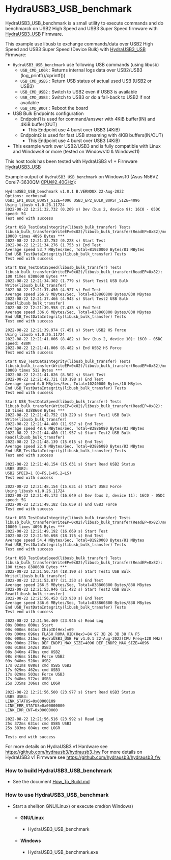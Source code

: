 HydraUSB3_USB_benchmark
=======

HydraUSB3_USB_benchmark is a small utility to execute commands and do benchmarck on USB2 High Speed and USB3 Super Speed firmware with [HydraUSB3_USB](https://github.com/hydrausb3/hydrausb3_fw/tree/main/HydraUSB3_USB) Firmware.

This example use libusb to exchange commands/data over USB2 High Speed and USB3 Super Speed (Device Bulk) with [HydraUSB3_USB](https://github.com/hydrausb3/hydrausb3_fw/tree/main/HydraUSB3_USB) Firmware:
* `HydraUSB3_USB_benchmark` use following USB commands (using libusb)
  * `USB_CMD_LOGR` : Returns internal logs data over USB2/USB3 (log_printf()/cprintf())
  * `USB_CMD_USBS` : Return USB status of actual used USB (USB2 or USB3)
  * `USB_CMD_USB2` : Switch to USB2 even if USB3 is available
  * `USB_CMD_USB3` : Switch to USB3 or do a fall-back to USB2 if not available
  * `USB_CMD_BOOT` : Reboot the board
* USB Bulk Endpoints configuration
  * Endpoint1 is used for command/answer with 4KiB buffer(IN) and  4KiB buffer(OUT)
    * This Endpoint use 4 burst over USB3 (4KiB)
  * Endpoint2 is used for fast USB streaming with 4KiB buffers(IN/OUT)
    * This Endpoint use 4 burst over USB3 (4KiB)
* This example work over USB2/USB3 and is fully compatible with Linux and Windows8 or more (tested on Windows10 & Windows11)

This host tools has been tested with HydraUSB3 v1 + Firmware [HydraUSB3_USB](https://github.com/hydrausb3/hydrausb3_fw/tree/main/HydraUSB3_USB)

Example output of `HydraUSB3_USB_benchmark` on Windows10 (Asus N56VZ Corei7-3630QM CPU@2.40GHz):
```
HydraUSB3_USB_benchmark v1.0.1 B.VERNOUX 22-Aug-2022
Options: verbose=0
USB3_EP1_BULK_BURST_SIZE=4096 USB3_EP2_BULK_BURST_SIZE=4096
Using libusb v1.0.26.11724
2022-08-22 12:21:32.732 (0.209 s) Dev (bus 2, device 9): 16C0 - 05DC speed: 5G
Test end with success

Start USB_TestDataIntegrity(libusb_bulk_transfer) Tests
libusb_bulk_transfer(WriteEP=0x02)/libusb_bulk_transfer(ReadEP=0x82)/memcmp: 10000 times 4096 Bytes ***
2022-08-22 12:21:32.752 (0.228 s) Start Test
2022-08-22 12:21:34.276 (1.753 s) End Test
Average speed 53.7 MBytes/Sec, Total=81920000 Bytes/81 MBytes
End USB_TestDataIntegrity(libusb_bulk_transfer) Tests
Test end with success

Start USB_TestDataSpeed(libusb_bulk_transfer) Tests
libusb_bulk_transfer(WriteEP=0x02)/libusb_bulk_transfer(ReadEP=0x82): 100 times 8388608 Bytes ***
2022-08-22 12:21:34.302 (1.779 s) Start Test1 USB Bulk Write(libusb_bulk_transfer)
2022-08-22 12:21:37.450 (4.927 s) End Test
Average speed 266.9 MBytes/Sec, Total=838860800 Bytes/838 MBytes
2022-08-22 12:21:37.466 (4.943 s) Start Test2 USB Bulk Read(libusb_bulk_transfer)
2022-08-22 12:21:39.958 (7.435 s) End Test
Average speed 336.6 MBytes/Sec, Total=838860800 Bytes/838 MBytes
End USB_TestDataIntegrity(libusb_bulk_transfer) Tests
Test end with success

2022-08-22 12:21:39.974 (7.451 s) Start USB2 HS Force
Using libusb v1.0.26.11724
2022-08-22 12:21:41.006 (8.482 s) Dev (bus 2, device 10): 16C0 - 05DC speed: 480M
2022-08-22 12:21:41.006 (8.482 s) End USB2 HS Force
Test end with success

Start USB_TestDataIntegrity(libusb_bulk_transfer) Tests
libusb_bulk_transfer(WriteEP=0x02)/libusb_bulk_transfer(ReadEP=0x82)/memcmp: 10000 times 512 Bytes ***
2022-08-22 12:21:41.026 (8.502 s) Start Test
2022-08-22 12:21:42.721 (10.198 s) End Test
Average speed 6.0 MBytes/Sec, Total=10240000 Bytes/10 MBytes
End USB_TestDataIntegrity(libusb_bulk_transfer) Tests
Test end with success

Start USB_TestDataSpeed(libusb_bulk_transfer) Tests
libusb_bulk_transfer(WriteEP=0x02)/libusb_bulk_transfer(ReadEP=0x82): 10 times 8388608 Bytes ***
2022-08-22 12:21:42.752 (10.229 s) Start Test1 USB Bulk Write(libusb_bulk_transfer)
2022-08-22 12:21:44.480 (11.957 s) End Test
Average speed 48.6 MBytes/Sec, Total=83886080 Bytes/83 MBytes
2022-08-22 12:21:44.480 (11.957 s) Start Test2 USB Bulk Read(libusb_bulk_transfer)
2022-08-22 12:21:48.139 (15.615 s) End Test
Average speed 22.9 MBytes/Sec, Total=83886080 Bytes/83 MBytes
End USB_TestDataIntegrity(libusb_bulk_transfer) Tests
Test end with success

2022-08-22 12:21:48.154 (15.631 s) Start Read USB2 Status
USBS USB2:
USB2 SPEED=1 (0=FS,1=HS,2=LS)
Test end with success

2022-08-22 12:21:48.154 (15.631 s) Start USB3 Force
Using libusb v1.0.26.11724
2022-08-22 12:21:49.173 (16.649 s) Dev (bus 2, device 11): 16C0 - 05DC speed: 5G
2022-08-22 12:21:49.182 (16.659 s) End USB3 Force
Test end with success

Start USB_TestDataIntegrity(libusb_bulk_transfer) Tests
libusb_bulk_transfer(WriteEP=0x02)/libusb_bulk_transfer(ReadEP=0x82)/memcmp: 10000 times 4096 Bytes ***
2022-08-22 12:21:49.192 (16.669 s) Start Test
2022-08-22 12:21:50.698 (18.175 s) End Test
Average speed 54.4 MBytes/Sec, Total=81920000 Bytes/81 MBytes
End USB_TestDataIntegrity(libusb_bulk_transfer) Tests
Test end with success

Start USB_TestDataSpeed(libusb_bulk_transfer) Tests
libusb_bulk_transfer(WriteEP=0x02)/libusb_bulk_transfer(ReadEP=0x82): 100 times 8388608 Bytes ***
2022-08-22 12:21:50.714 (18.190 s) Start Test1 USB Bulk Write(libusb_bulk_transfer)
2022-08-22 12:21:53.877 (21.353 s) End Test
Average speed 266.5 MBytes/Sec, Total=838860800 Bytes/838 MBytes
2022-08-22 12:21:53.946 (21.422 s) Start Test2 USB Bulk Read(libusb_bulk_transfer)
2022-08-22 12:21:56.453 (23.930 s) End Test
Average speed 336.6 MBytes/Sec, Total=838860800 Bytes/838 MBytes
End USB_TestDataIntegrity(libusb_bulk_transfer) Tests
Test end with success

2022-08-22 12:21:56.469 (23.946 s) Read Log
00s 000ms 000us Start
00s 000ms 041us ChipID(Hex)=69
00s 000ms 096us FLASH_ROMA_UID(Hex)=84 97 3B 26 3B 38 FA F5
00s 000ms 215us HydraUSB3_USB FW v1.0.1 22-Aug-2022(CPU Freq=120 MHz)
00s 000ms 276us DEF_ENDP1_MAX_SIZE=4096 DEF_ENDP2_MAX_SIZE=4096
00s 018ms 242us USB3
08s 846ms 478us cmd USB2
08s 846ms 518us Force USB2
09s 048ms 528us USB2
17s 021ms 088us cmd USBS USB2
17s 029ms 462us cmd USB3
17s 029ms 503us Force USB3
17s 048ms 572us USB3
25s 335ms 306us cmd LOGR

2022-08-22 12:21:56.500 (23.977 s) Start Read USB3 Status
USBS USB3:
LINK_STATUS=0x00000109
LINK_ERR_STATUS=0x00000000
LINK_ERR_CNT=0x00000000

2022-08-22 12:21:56.516 (23.992 s) Read Log
25s 372ms 631us cmd USBS USB3
25s 383ms 604us cmd LOGR

Tests end with success
```

For more details on HydraUSB3 v1 Hardware see https://github.com/hydrausb3/hydrausb3_hw
For more details on HydraUSB3 v1 Firmware see https://github.com/hydrausb3/hydrausb3_fw

### How to build HydraUSB3_USB_benchmark
- See the document [How_To_Build.md](How_To_Build.md)

### How to use HydraUSB3_USB_benchmark
- Start a shell(on GNU/Linux) or execute cmd(on Windows)
  - #### GNU/Linux
    - HydraUSB3_USB_benchmark
  - #### Windows
    - HydraUSB3_USB_benchmark.exe
